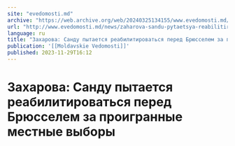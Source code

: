 ```yaml
---
site: "evedomosti.md"
archive: "https://web.archive.org/web/20240325134155/www.evedomosti.md/news/zaharova-sandu-pytaetsya-reabilitirovatsya-pered-bryusselem"
url: "http://www.evedomosti.md/news/zaharova-sandu-pytaetsya-reabilitirovatsya-pered-bryusselem"
language: ru
title: "Захарова: Санду пытается реабилитироваться перед Брюсселем за проигранные местные выборы"
publication: '[[Moldavskie Vedomosti]]'
published: 2023-11-29T16:12
---
```


# Захарова: Санду пытается реабилитироваться перед Брюсселем за проигранные местные выборы

